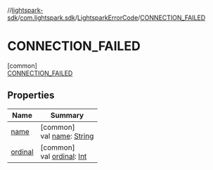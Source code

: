 //[lightspark-sdk](../../../../index.md)/[com.lightspark.sdk](../../index.md)/[LightsparkErrorCode](../index.md)/[CONNECTION_FAILED](index.md)

# CONNECTION_FAILED

[common]\
[CONNECTION_FAILED](index.md)

## Properties

| Name | Summary |
|---|---|
| [name](../../../com.lightspark.sdk.model/-transaction/-type/-u-n-k-n-o-w-n/index.md#-372974862%2FProperties%2F-962664521) | [common]<br>val [name](../../../com.lightspark.sdk.model/-transaction/-type/-u-n-k-n-o-w-n/index.md#-372974862%2FProperties%2F-962664521): [String](https://kotlinlang.org/api/latest/jvm/stdlib/kotlin/-string/index.html) |
| [ordinal](../../../com.lightspark.sdk.model/-transaction/-type/-u-n-k-n-o-w-n/index.md#-739389684%2FProperties%2F-962664521) | [common]<br>val [ordinal](../../../com.lightspark.sdk.model/-transaction/-type/-u-n-k-n-o-w-n/index.md#-739389684%2FProperties%2F-962664521): [Int](https://kotlinlang.org/api/latest/jvm/stdlib/kotlin/-int/index.html) |
